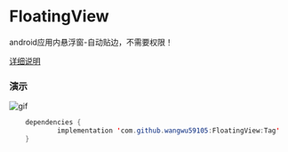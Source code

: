 # FloatingView
android应用内悬浮窗-自动贴边，不需要权限！



[详细说明](https://wangtaot.github.io/2019/04/22/Android%E5%BA%94%E7%94%A8%E5%86%85%E6%82%AC%E6%B5%AE%E7%AA%97/)

### 演示
![gif](https://github.com/wangwu59105/FloatingView/blob/master/2019-02-16.gif)



```java
	dependencies {
	        implementation 'com.github.wangwu59105:FloatingView:Tag'
	}
```



